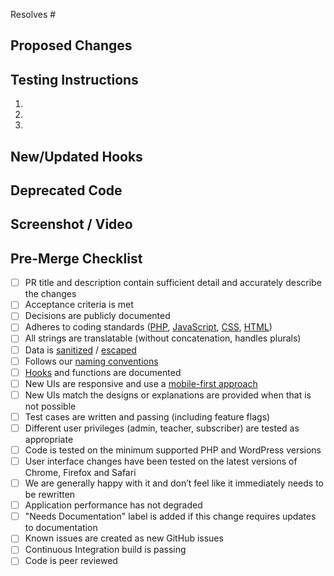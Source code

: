 Resolves #

## Proposed Changes



## Testing Instructions
1.
2.
3.

## New/Updated Hooks
<!-- Add the following only if there are new/updated actions or filters. Please provide a brief description of what they do and any arguments they may take. Be sure to also add the "Hooks" label to this PR. -->


## Deprecated Code
<!-- Add the following only if there is any code that is being deprecated. Please list the replacement function or hook that should be called instead, if applicable. Be sure to also add the "Deprecation" label to this PR. -->


## Screenshot / Video


## Pre-Merge Checklist
<!-- Complete applicable items on this checklist **before** merging. Items that are not applicable can be left unchecked.

Both the PR author and reviewer are responsible for ensuring the checklist is completed. -->
- [ ] PR title and description contain sufficient detail and accurately describe the changes
- [ ] Acceptance criteria is met
- [ ] Decisions are publicly documented
- [ ] Adheres to coding standards ([PHP](https://developer.wordpress.org/coding-standards/wordpress-coding-standards/php/), [JavaScript](https://developer.wordpress.org/coding-standards/wordpress-coding-standards/javascript/), [CSS](https://developer.wordpress.org/coding-standards/wordpress-coding-standards/css/), [HTML](https://developer.wordpress.org/coding-standards/wordpress-coding-standards/html/))
- [ ] All strings are translatable (without concatenation, handles plurals)
- [ ] Data is [sanitized](https://developer.wordpress.org/apis/security/sanitizing/) / [escaped](https://developer.wordpress.org/apis/security/escaping/)
- [ ] Follows our [naming conventions](https://wp.me/P6rkRX-4oA)
- [ ] [Hooks](https://wp.me/p6rkRX-1uS) and functions are documented
- [ ] New UIs are responsive and use a [mobile-first approach](https://zellwk.com/blog/how-to-write-mobile-first-css/)
- [ ] New UIs match the designs or explanations are provided when that is not possible
- [ ] Test cases are written and passing (including feature flags)
- [ ] Different user privileges (admin, teacher, subscriber) are tested as appropriate
- [ ] Code is tested on the minimum supported PHP and WordPress versions
- [ ] User interface changes have been tested on the latest versions of Chrome, Firefox and Safari
- [ ] We are generally happy with it and don’t feel like it immediately needs to be rewritten
- [ ] Application performance has not degraded
- [ ] "Needs Documentation" label is added if this change requires updates to documentation
- [ ] Known issues are created as new GitHub issues
- [ ] Continuous Integration build is passing
- [ ] Code is peer reviewed
